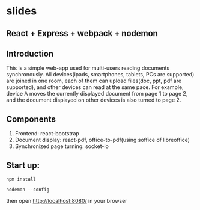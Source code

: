 # slides
## React + Express + webpack + nodemon
## Introduction
This is a simple web-app used for multi-users reading documents synchronously. All devices(ipads, smartphones, tablets, PCs are supported) are joined in one room, each of them can upload files(doc, ppt, pdf are supported), and other devices can read at the same pace. For example, device A moves the currently displayed document from page 1 to page 2, and the document displayed on other devices is also turned to page 2.
## Components
1. Frontend: react-bootstrap
2. Document display: react-pdf, office-to-pdf(using soffice of libreoffice)
3. Synchronized page turning: socket-io
## Start up:
```npm install```

```nodemon --config```

then open [http://localhost:8080/](http://localhost:8080/) in your browser
